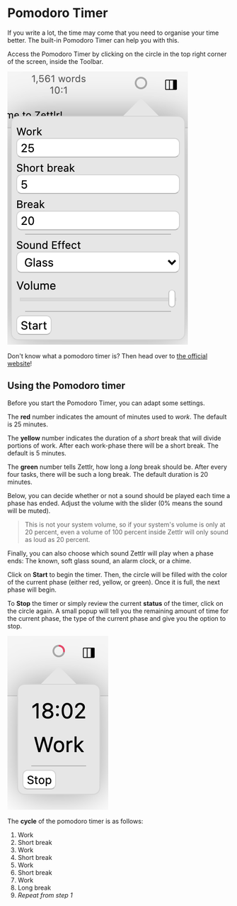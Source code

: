# Pomodoro Timer

If you write a lot, the time may come that you need to organise your time better. The built-in Pomodoro Timer can help you with this.

Access the Pomodoro Timer by clicking on the circle in the top right corner of the screen, inside the Toolbar.

![Pomodoro Timer](../img/pomodoro_init.png)

Don't know what a pomodoro timer is? Then head over to [the official website](https://francescocirillo.com/pages/pomodoro-technique)!

## Using the Pomodoro timer

Before you start the Pomodoro Timer, you can adapt some settings.

The **red** number indicates the amount of minutes used to _work_. The default is 25 minutes.

The **yellow** number indicates the duration of a _short_ break that will divide portions of work. After each work-phase there will be a short break. The default is 5 minutes.

The **green** number tells Zettlr, how long a _long_ break should be. After every four tasks, there will be such a long break. The default duration is 20 minutes.

Below, you can decide whether or not a sound should be played each time a phase has ended. Adjust the volume with the slider (0% means the sound will be muted).

> This is not your system volume, so if your system's volume is only at 20 percent, even a volume of 100 percent inside Zettlr will only sound as loud as 20 percent.

Finally, you can also choose which sound Zettlr will play when a phase ends: The known, soft glass sound, an alarm clock, or a chime.

Click on **Start** to begin the timer. Then, the circle will be filled with the color of the current phase (either red, yellow, or green). Once it is full, the next phase will begin.

To **Stop** the timer or simply review the current **status** of the timer, click on the circle again. A small popup will tell you the remaining amount of time for the current phase, the type of the current phase and give you the option to stop.

![Pomodoro Timer during Run](../img/pomodoro_run.png)

The **cycle** of the pomodoro timer is as follows:

1. Work
2. Short break
3. Work
4. Short break
5. Work
6. Short break
7. Work
8. Long break
9. _Repeat from step 1_
